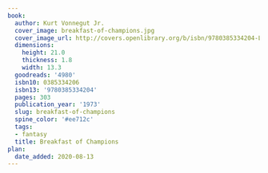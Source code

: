 ```yaml
---
book:
  author: Kurt Vonnegut Jr.
  cover_image: breakfast-of-champions.jpg
  cover_image_url: http://covers.openlibrary.org/b/isbn/9780385334204-L.jpg
  dimensions:
    height: 21.0
    thickness: 1.8
    width: 13.3
  goodreads: '4980'
  isbn10: 0385334206
  isbn13: '9780385334204'
  pages: 303
  publication_year: '1973'
  slug: breakfast-of-champions
  spine_color: '#ee712c'
  tags:
  - fantasy
  title: Breakfast of Champions
plan:
  date_added: 2020-08-13
---
```

